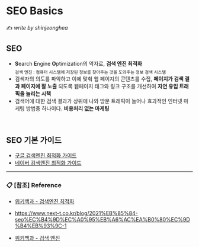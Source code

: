 # SEO Basics

:writing_hand: *write by shinjeonghea*

## SEO

- **S**earch **E**ngine **O**ptimization의 약자로, **검색 엔진 최적화**<br><sub>검색 엔진 : 컴퓨터 시스템에 저장된 정보를 찾아주는 것을 도와주는 정보 검색 시스템</sub>
- 검색자의 의도를 파악하고 이에 맟춰 웹 페이지의 콘텐츠를 수집, **페이지가 검색 결과 페이지에 잘 노출** 되도록 웹페이지 태그와 링크 구조를 개선하여 **자연 유입 트래픽을 늘리는 시책**
- 검색어에 대한 검색 결과가 상위에 나와 방문 트래픽이 늘어나 효과적인 인터넷 마케팅 방법중 하나이다. **비용처리 없는 마케팅**

<br>

## SEO 기본 가이드

- [구글 검색엔진 최적화 가이드](https://developers.google.com/search/docs/advanced/guidelines/webmaster-guidelines?hl=en&visit_id=637684038213591967-1206985425&rd=1)
- [네이버 검색엔진 최적화 가이드](https://web.archive.org/web/20160925013740/http://webmastertool.naver.com/guide/basic_optimize.naver)

-----------

### :clipboard: [참조] Reference

- [위키백과 - 검색엔진 최적화](https://ko.wikipedia.org/wiki/%EA%B2%80%EC%83%89_%EC%97%94%EC%A7%84_%EC%B5%9C%EC%A0%81%ED%99%94)

- https://www.next-t.co.kr/blog/2021%EB%85%84-seo%EC%B4%9D%EC%A0%95%EB%A6%AC%EA%B0%80%EC%9D%B4%EB%93%9C-1

- [위키백과 - 검색 엔진](https://ko.wikipedia.org/wiki/%EA%B2%80%EC%83%89_%EC%97%94%EC%A7%84)
